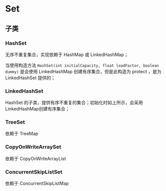 # Set

## 子类

### HashSet

无序不重复集合，实现依赖于 HashMap 或 LinkedHashMap；

当使用构造方法 `HashSet(int initialCapacity, float loadFactor, boolean dummy)` 是会使用 LinkedHashMap 创建有序集合，但是此构造为 protect ，是为 LinkedHashSet 提供的；

### LinkedHashSet

HashSet 的子类，提供有序不重复的集合；初始化时如上所示，会采用LinkedHashMap创建有序集合；

### TreeSet

依赖于 TreeMap

### CopyOnWriteArraySet

依赖于 CopyOnWriteArrayList 

### ConcurrentSkipListSet

依赖于 ConcurrentSkipListMap